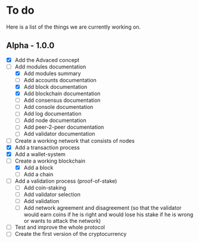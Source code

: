 # To do
Here is a list of the things we are currently working on.

## Alpha - 1.0.0
- [x] Add the Advaced concept
- [ ] Add modules documentation
  - [x] Add modules summary
  - [ ] Add accounts documentation
  - [x] Add block documentation
  - [x] Add blockchain documentation
  - [ ] Add consensus documentation
  - [ ] Add console documentation
  - [ ] Add log documentation
  - [ ] Add node documentation
  - [ ] Add peer-2-peer documentation
  - [ ] Add validator documentation
- [ ] Create a working network that consists of nodes
- [x] Add a transaction process
- [x] Add a wallet-system
- [ ] Create a working blockchain
  - [x] Add a block
  - [ ] Add a chain
- [ ] Add a validation process (proof-of-stake)
  - [ ] Add coin-staking
  - [ ] Add validator selection
  - [ ] Add validation
  - [ ] Add network agreement and disagreement (so that the validator would earn coins if he is right and would lose his stake if he is wrong or wants to attack the network)
- [ ] Test and improve the whole protocol
- [ ] Create the first version of the cryptocurrency
